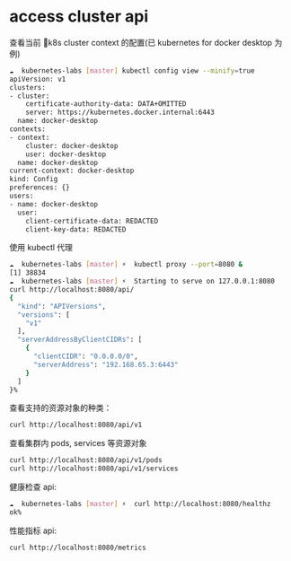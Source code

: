 # access cluster api

查看当前 k8s cluster context 的配置(已 kubernetes for docker desktop 为例)

```bash
☁  kubernetes-labs [master] kubectl config view --minify=true
apiVersion: v1
clusters:
- cluster:
    certificate-authority-data: DATA+OMITTED
    server: https://kubernetes.docker.internal:6443
  name: docker-desktop
contexts:
- context:
    cluster: docker-desktop
    user: docker-desktop
  name: docker-desktop
current-context: docker-desktop
kind: Config
preferences: {}
users:
- name: docker-desktop
  user:
    client-certificate-data: REDACTED
    client-key-data: REDACTED
```

使用 kubectl 代理

```bash
☁  kubernetes-labs [master] ⚡  kubectl proxy --port=8080 &
[1] 38834
☁  kubernetes-labs [master] ⚡  Starting to serve on 127.0.0.1:8080
curl http://localhost:8080/api/
{
  "kind": "APIVersions",
  "versions": [
    "v1"
  ],
  "serverAddressByClientCIDRs": [
    {
      "clientCIDR": "0.0.0.0/0",
      "serverAddress": "192.168.65.3:6443"
    }
  ]
}%
```

查看支持的资源对象的种类：

```bash
curl http://localhost:8080/api/v1
```

查看集群内 pods, services 等资源对象

```bash
curl http://localhost:8080/api/v1/pods
curl http://localhost:8080/api/v1/services
```

健康检查 api:

```bash
☁  kubernetes-labs [master] ⚡  curl http://localhost:8080/healthz
ok%
```

性能指标 api:

```bash
curl http://localhost:8080/metrics
```
